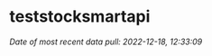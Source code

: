 
<!-- README.md is generated from README.Rmd. Please edit that file -->

# teststocksmartapi

*Date of most recent data pull: 2022-12-18, 12:33:09*
